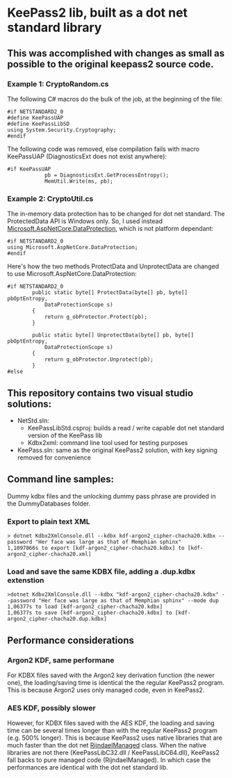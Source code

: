 # KeePass2 lib, built as a dot net standard library
## This was accomplished with changes as small as possible to the original keepass2 source code.
### Example 1: CryptoRandom.cs
The following C# macros do the bulk of the job, at the beginning of the file:
```chsharp
#if NETSTANDARD2_0
#define KeePassUAP
#define KeePassLibSD
using System.Security.Cryptography;
#endif
```
The following code was removed, else compilation fails with macro KeePassUAP (DiagnosticsExt does not exist anywhere):
```chsharp
#if KeePassUAP
			pb = DiagnosticsExt.GetProcessEntropy();
			MemUtil.Write(ms, pb);
```
### Example 2: CryptoUtil.cs
The in-memory data protection has to be changed for dot net standard. The ProtectedData API is Windows only. So, I used instead [Microsoft.AspNetCore.DataProtection](https://docs.microsoft.com/en-us/aspnet/core/security/data-protection/introduction?view=aspnetcore-2.1), which is not platform dependant:
```chsharp
#if NETSTANDARD2_0
using Microsoft.AspNetCore.DataProtection;
#endif
```
Here's how the two methods ProtectData and UnprotectData are changed to use Microsoft.AspNetCore.DataProtection:
```chsharp
#if NETSTANDARD2_0
		public static byte[] ProtectData(byte[] pb, byte[] pbOptEntropy,
			DataProtectionScope s)
		{
			return g_obProtector.Protect(pb);
		}

		public static byte[] UnprotectData(byte[] pb, byte[] pbOptEntropy,
			DataProtectionScope s)
		{
			return g_obProtector.Unprotect(pb);
		}
#else
```

## This repository contains two visual studio solutions:
- NetStd.sln:
  - KeePassLibStd.csproj: builds a read / write capable dot net standard version of the KeePass lib
  - Kdbx2xml: command line tool used for testing purposes
- KeePass.sln: same as the original KeePass2 solution, with key signing removed for convenience

## Command line samples:
Dummy kdbx files and the unlocking dummy pass phrase are provided in the DummyDatabases folder.
### Export to plain text XML
```
> dotnet Kdbx2XmlConsole.dll --kdbx kdf-argon2_cipher-chacha20.kdbx --password "Her face was large as that of Memphian sphinx"
1,1097866s to export [kdf-argon2_cipher-chacha20.kdbx] to [kdf-argon2_cipher-chacha20.xml]
```

### Load and save the same KDBX file, adding a .dup.kdbx extenstion
```
>dotnet Kdbx2XmlConsole.dll --kdbx "kdf-argon2_cipher-chacha20.kdbx" --password "Her face was large as that of Memphian sphinx" --mode dup
1,06377s to load [kdf-argon2_cipher-chacha20.kdbx]
1,06377s to save [kdf-argon2_cipher-chacha20.kdbx] to [kdf-argon2_cipher-chacha20.dup.kdbx]
```

## Performance considerations
### Argon2 KDF, same performane
For KDBX files saved with the Argon2 key derivation function (the newer one), the loading/saving time is identical the the regular KeePass2 program. This is because Argon2 uses only managed code, even in KeePass2.

### AES KDF, possibly slower
However, for KDBX files saved with the AES KDF, the loading and saving time can be several times longer than with the regular KeePass2 program (e.g. 500% longer). This is because KeePass2 uses native libraries that are much faster than the dot net [RijndaelManaged](https://msdn.microsoft.com/en-us/library/system.security.cryptography.rijndaelmanaged(v=vs.110).aspx) class. When the native libraries are not there (KeePassLibC32.dll / KeePassLibC64.dll), KeePass2 fall backs to pure managed code (RijndaelManaged). In which case the performances are identical with the dot net standard lib. 
